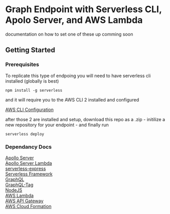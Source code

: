 # Graph Endpoint with Serverless CLI, Apolo Server, and AWS Lambda

documentation on how to set one of these up comming soon

## Getting Started

### Prerequisites

To replicate this type of endpoing you will need to have serverless cli installed (globally is best)

```
npm install -g serverless
```

and it will require you to the AWS CLI 2 installed and configured

[AWS CLI Configuration](https://docs.aws.amazon.com/cli/latest/userguide/cli-chap-configure.html#cli-configure-quickstart-config)

after those 2 are installed and setup, download this repo as a .zip - initilize a new repository for your endpoint - and finally run 
```
serverless deploy
```



### Dependancy Docs

[Apollo Server](https://www.apollographql.com/docs/apollo-server/)</br>
[Apollo Server Lambda](https://www.apollographql.com/docs/apollo-server/deployment/lambda)</br>
[serverless-express](https://github.com/vendia/serverless-express) </br>
[Serverless Framework](https://www.serverless.com/framework/docs)</br>
[GraphQL](https://graphql.org/learn/)</br>
[GraphQL-Tag](https://github.com/apollographql/graphql-tag#readme)</br>
[NodeJS](https://nodejs.org/en/docs/)</br>
[AWS Lambda](https://docs.aws.amazon.com/lambda/latest/dg/welcome.html)</br>
[AWS API Gateway](https://docs.aws.amazon.com/apigateway/latest/developerguide/welcome.html)</br>
[AWS Cloud Formation](https://docs.aws.amazon.com/AWSCloudFormation/latest/UserGuide/Welcome.html)</br>
